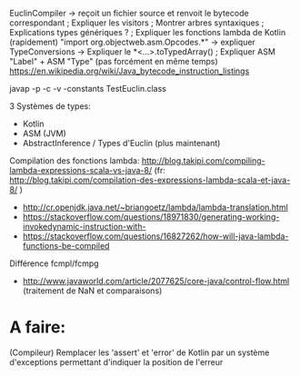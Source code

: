 EuclinCompiler -> reçoit un fichier source et renvoit le bytecode correspondant
; Expliquer les visitors
; Montrer arbres syntaxiques
; Explications types génériques ?
; Expliquer les fonctions lambda de Kotlin (rapidement)
"import org.objectweb.asm.Opcodes.*" -> expliquer
TypeConversions -> Expliquer le *<...>.toTypedArray()
; Expliquer ASM "Label" + ASM "Type" (pas forcément en même temps)
https://en.wikipedia.org/wiki/Java_bytecode_instruction_listings

javap -p -c -v -constants TestEuclin.class


3 Systèmes de types:
- Kotlin
- ASM (JVM)
- AbstractInference
/ Types d'Euclin (plus maintenant)

Compilation des fonctions lambda: http://blog.takipi.com/compiling-lambda-expressions-scala-vs-java-8/ (fr: http://blog.takipi.com/compilation-des-expressions-lambda-scala-et-java-8/ )
+ http://cr.openjdk.java.net/~briangoetz/lambda/lambda-translation.html
+ https://stackoverflow.com/questions/18971830/generating-working-invokedynamic-instruction-with-
+ https://stackoverflow.com/questions/16827262/how-will-java-lambda-functions-be-compiled


Différence fcmpl/fcmpg
+ http://www.javaworld.com/article/2077625/core-java/control-flow.html (traitement de NaN et comparaisons)

A faire:
========
(Compileur) Remplacer les 'assert' et 'error' de Kotlin par un système d'exceptions permettant d'indiquer la position de l'erreur